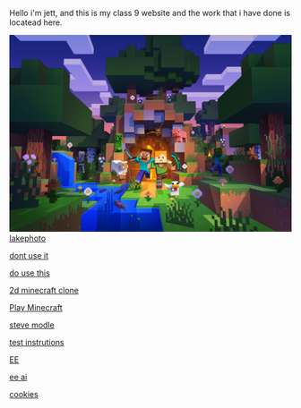 Hello i'm jett, and this is my class 9 website and the work that i have done is locatead here.

![mine](https://raw.githubusercontent.com/jetty373/jetty373.github.io/main/wallpaper_minecraft_pc_bundle_2058x1440.png)
[lakephoto](https://jetty373.github.io/lake.html)

[dont use it](https://www.youtube.com/watch?v=dQw4w9WgXcQ)

[do use this](https://media.tenor.com/yheo1GGu3FwAAAAM/rick-roll-rick-ashley.gif)

[2d minecraft clone](https://benjaminaster.com/2d-css-minecraft)

<a>[Play Minecraft](https://sharevault.cloud/EOC2SU)</a>

[steve modle](https://jetty373.github.io/steve.html)

[test instrutions](https://jetty373.github.io/minecraft.html)

[EE](https://jetty373.github.io/extreme_edge_rock_climbing_with_images.html)

[ee ai](https://jetty373.github.io/ee_ai.html)

[cookies](https://jetty373.github.io/cookies.html)
